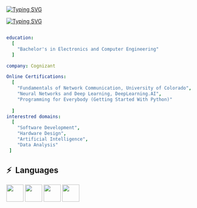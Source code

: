 [![Typing SVG](https://readme-typing-svg.demolab.com?font=Fira+Code&size=30&pause=1000&color=F71B3B&repeat=false&random=false&width=435&lines=Lalith+Kishore+Sridhar)](https://git.io/typing-svg)

[![Typing SVG](https://readme-typing-svg.demolab.com?font=Fira+Code&pause=1000&color=F71B3B&random=false&width=435&lines=Engineer)](https://git.io/typing-svg)

```yaml

education:
  [
    "Bachelor's in Electronics and Computer Engineering"
  ]

company: Cognizant

Online Certifications:
  [
    "Fundamentals of Network Communication, University of Colorado",
    "Neural Networks and Deep Learning, DeepLearning.AI",
    "Programming for Everybody (Getting Started With Python)"
    
  ]
interestred domains:
  [
    "Software Development",
    "Hardware Design",
    "Artificial Intelligence",
    "Data Analysis"
 ]

```

<h2> ⚡ &nbsp;Languages </h2>
<p align="left">
<img src="https://icongr.am/devicon/java-original.svg?size=128&color=currentColor"  width="45" height="45"/>
<img src="https://cdn.jsdelivr.net/gh/devicons/devicon/icons/c/c-original.svg" width="45" height="45" />
<img src="https://cdn.jsdelivr.net/gh/devicons/devicon/icons/python/python-original.svg" width="45" height="45"/>    
<img src="https://cdn.jsdelivr.net/gh/devicons/devicon/icons/mysql/mysql-original-wordmark.svg" width="45" height="45" />       
</p>


<!--
**Lalith2201** is a ✨ _special_ ✨ repository because its `README.md` (this file) appears on your GitHub profile.

Here are some ideas to get you started:

- 🔭 I’m currently working on ...
- 🌱 I’m currently learning ...
- 👯 I’m looking to collaborate on ...
- 🤔 I’m looking for help with ...
- 💬 Ask me about ...
- 📫 How to reach me: ...
- 😄 Pronouns: ...
- ⚡ Fun fact: ...
-->
